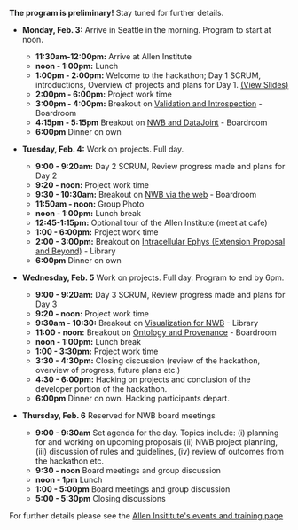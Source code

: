 **The program is preliminary!** Stay tuned for further details.

* **Monday, Feb. 3:** Arrive in Seattle in the morning. Program to start at noon.

    * **11:30am-12:00pm:** Arrive at Allen Institute
    * **noon - 1:00pm:** Lunch
    * **1:00pm - 2:00pm:** Welcome to the hackathon; Day 1 SCRUM, introductions, Overview of projects and plans for Day 1. [(View Slides)](https://docs.google.com/presentation/d/1JG-3Dxjrh_mO-kIoYa941RzMViuevt6aGJjIlXruIb4/edit?usp=sharing)
    * **2:00pm - 6:00pm:** Project work time
    * **3:00pm - 4:00pm:** Breakout on [Validation and Introspection](projects/breakout_val_intro) - Boardroom
    * **4:15pm - 5:15pm** Breakout on [NWB and DataJoint](projects/breakout_datajoint) - Boardroom
    * **6:00pm** Dinner on own

* **Tuesday, Feb. 4:** Work on projects. Full day.

    * **9:00 - 9:20am:** Day 2 SCRUM, Review progress made and plans for Day 2
    * **9:20 - noon:** Project work time
    * **9:30 - 10:30am:** Breakout on [NWB via the web](projects/breakout_webio) - Boardroom
    * **11:50am - noon:** Group Photo
    * **noon - 1:00pm:** Lunch break
    * **12:45-1:15pm:** Optional tour of the Allen Institute (meet at cafe)
    * **1:00 - 6:00pm:** Project work time
    * **2:00 - 3:00pm:** Breakout on [Intracellular Ephys (Extension Proposal and Beyond)](projects/breakout_icephys) - Library
    * **6:00pm** Dinner on own

* **Wednesday, Feb. 5** Work on projects. Full day. Program to end by 6pm.

    * **9:00 - 9:20am:** Day 3 SCRUM, Review progress made and plans for Day 3
    * **9:20 - noon:** Project work time
    * **9:30am - 10:30:** Breakout on [Visualization for NWB](projects/breakout_vis) - Library
    * **11:00 - noon:** Breakout on  [Ontology and Provenance](projects/breakout_ontologies) - Boardroom
    * **noon - 1:00pm:** Lunch break
    * **1:00 - 3:30pm:** Project work time
    * **3:30 - 4:30pm:** Closing discussion (review of the hackathon, overview of progress, future plans etc.)
    * **4:30 - 6:00pm:** Hacking on projects and conclusion of the developer portion of the hackathon.
    * **6:00pm** Dinner on own. Hacking participants depart.

* **Thursday, Feb. 6** Reserved for NWB board meetings

    * **9:00 - 9:30am** Set agenda for the day. Topics include: (i) planning for and working on upcoming proposals
      (ii) NWB project planning, (iii) discussion of rules and guidelines, (iv) review of outcomes from the hackathon etc.
    * **9:30 - noon** Board meetings and group discussion
    * **noon - 1pm** Lunch
    * **1:00 - 5:00pm** Board meetings and group discussion
    * **5:00 - 5:30pm** Closing discussions

For further details please see the [Allen Insititute's events and training page](https://alleninstitute.org/what-we-do/brain-science/events-training/2020-nwb-hackathon/)


